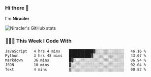 ### Hi there 👋

I'm **Niracler**

![Niracler's GitHub stats](https://github-readme-stats.vercel.app/api?username=Niracler&show_icons=true)


### 👨🏻‍💻 This Week I Code With

<!--START_SECTION:waka-->

```txt
JavaScript   4 hrs 4 mins    ███████████▓░░░░░░░░░░░░░   46.16 %
Python       3 hrs 48 mins   ██████████▓░░░░░░░░░░░░░░   43.07 %
Markdown     36 mins         █▓░░░░░░░░░░░░░░░░░░░░░░░   06.94 %
JSON         10 mins         ▓░░░░░░░░░░░░░░░░░░░░░░░░   02.04 %
Text         4 mins          ▒░░░░░░░░░░░░░░░░░░░░░░░░   00.82 %
```

<!--END_SECTION:waka-->
